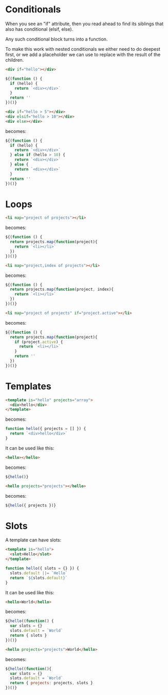 # Conditionals

When you see an "if" attribute, then you read ahead to find its siblings that also has conditional (elsif, else).

Any such conditional block turns into a function.

To make this work with nested conditionals we either need to do deepest first, or we add a placeholder we can use to replace with the result of the children.

```html
<div if="hello"></div>
```

```js
${(function () {
  if (hello) {
    return `<div></div>`
  }
  return ''
})()}
```

```html
<div if="hello > 5"></div>
<div elsif="hello > 10"></div>
<div else></div>
```

becomes:

```js
${(function () {
  if (hello) {
    return `<div></div>`
  } else if (hello > 10) {
    return `<div></div>`
  } else {
    return `<div></div>`
  }
  return ''
})()}
```

# Loops

```html
<li map="project of projects"></li>
```

becomes:

```js
${(function () {
  return projects.map(function(project){
    return `<li></li>`
  })
})()}
```

```html
<li map="project,index of projects"></li>
```

becomes:

```js
${(function () {
  return projects.map(function(project, index){
    return `<li></li>`
  })
})()}
```

```html
<li map="project of projects" if="project.active"></li>
```

becomes:

```js
${(function () {
  return projects.map(function(project){
    if (project.active) {
      return `<li></li>`
    }
    return ''
  })
})()}
```

# Templates

```html
<template is="hello" projects="array">
  <div>hello</div>
</template>
```

becomes:

```js
function hello({ projects = [] }) {
  return `<div>hello</div>`
}
```

It can be used like this:

```html
<hello></hello>
```

becomes:

```js
${hello()}
```

```html
<hello projects="projects"></hello>
```

becomes:

```js
${hello({ projects })}
```

# Slots

A template can have slots:

```html
<template is="hello">
  <slot>Hello</slot>
</template>
```

```js
function hello({ slots = {} }) {
  slots.default ||= `Hello`
  return `${slots.default}`
}
```

It can be used like this:

```html
<hello>World</hello>
```

becomes:

```js
${hello((function() {
  var slots = {}
  slots.default = `World`
  return { slots }
})()}
```

```html
<hello projects="projects">World</hello>
```

becomes:

```js
${hello((function(){
  var slots = {}
  slots.default = `World`
  return { projects: projects, slots }
})()}
```
